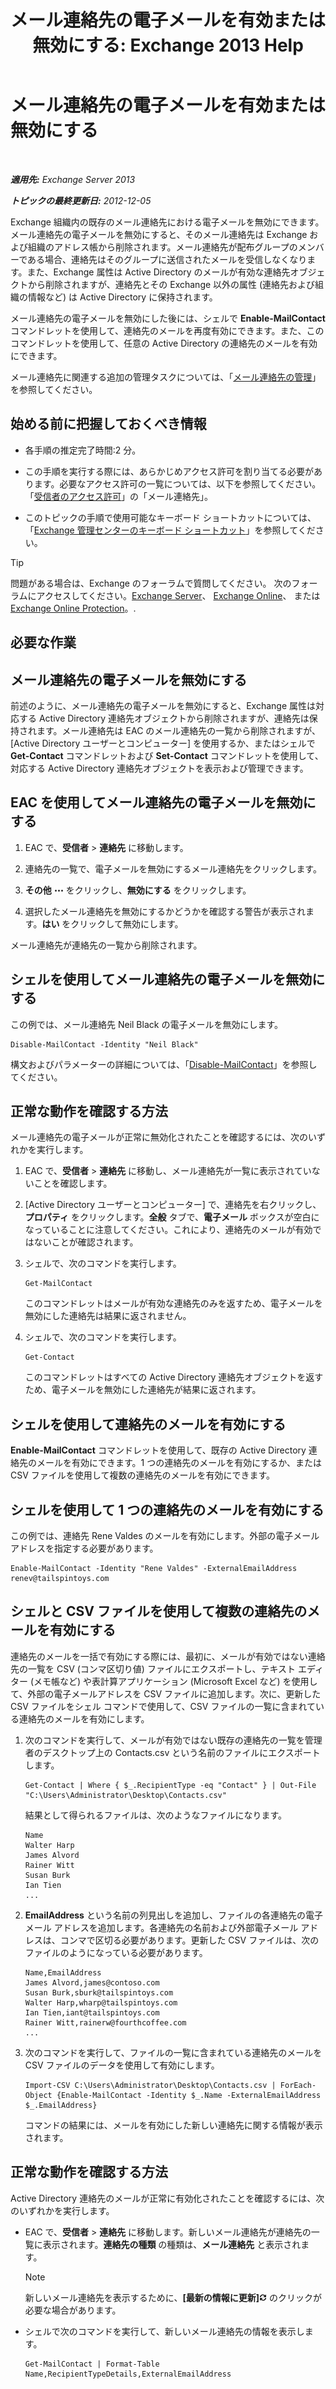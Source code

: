 ﻿---
title: 'メール連絡先の電子メールを有効または無効にする: Exchange 2013 Help'
TOCTitle: メール連絡先の電子メールを有効または無効にする
ms:assetid: ca47441f-1aa4-4958-aba5-18d51e59837e
ms:mtpsurl: https://technet.microsoft.com/ja-jp/library/Bb124552(v=EXCHG.150)
ms:contentKeyID: 50555873
ms.date: 04/24/2018
mtps_version: v=EXCHG.150
ms.translationtype: HT
---

# メール連絡先の電子メールを有効または無効にする

 

_**適用先:** Exchange Server 2013_

_**トピックの最終更新日:** 2012-12-05_

Exchange 組織内の既存のメール連絡先における電子メールを無効にできます。メール連絡先の電子メールを無効にすると、そのメール連絡先は Exchange および組織のアドレス帳から削除されます。メール連絡先が配布グループのメンバーである場合、連絡先はそのグループに送信されたメールを受信しなくなります。また、Exchange 属性は Active Directory のメールが有効な連絡先オブジェクトから削除されますが、連絡先とその Exchange 以外の属性 (連絡先および組織の情報など) は Active Directory に保持されます。

メール連絡先の電子メールを無効にした後には、シェルで **Enable-MailContact** コマンドレットを使用して、連絡先のメールを再度有効にできます。また、このコマンドレットを使用して、任意の Active Directory の連絡先のメールを有効にできます。

メール連絡先に関連する追加の管理タスクについては、「[メール連絡先の管理](manage-mail-contacts-exchange-2013-help.md)」を参照してください。

## 始める前に把握しておくべき情報

  - 各手順の推定完了時間:2 分。

  - この手順を実行する際には、あらかじめアクセス許可を割り当てる必要があります。必要なアクセス許可の一覧については、以下を参照してください。「[受信者のアクセス許可](recipients-permissions-exchange-2013-help.md)」の「メール連絡先」。

  - このトピックの手順で使用可能なキーボード ショートカットについては、「[Exchange 管理センターのキーボード ショートカット](keyboard-shortcuts-in-the-exchange-admin-center-exchange-online-protection-help.md)」を参照してください。


> [!TIP]
> 問題がある場合は、Exchange のフォーラムで質問してください。 次のフォーラムにアクセスしてください。<A href="https://go.microsoft.com/fwlink/p/?linkid=60612">Exchange Server</A>、 <A href="https://go.microsoft.com/fwlink/p/?linkid=267542">Exchange Online</A>、 または <A href="https://go.microsoft.com/fwlink/p/?linkid=285351">Exchange Online Protection</A>。.



## 必要な作業

## メール連絡先の電子メールを無効にする

前述のように、メール連絡先の電子メールを無効にすると、Exchange 属性は対応する Active Directory 連絡先オブジェクトから削除されますが、連絡先は保持されます。メール連絡先は EAC のメール連絡先の一覧から削除されますが、\[Active Directory ユーザーとコンピューター\] を使用するか、またはシェルで **Get-Contact** コマンドレットおよび **Set-Contact** コマンドレットを使用して、対応する Active Directory 連絡先オブジェクトを表示および管理できます。

## EAC を使用してメール連絡先の電子メールを無効にする

1.  EAC で、<strong>受信者</strong> \> <strong>連絡先</strong> に移動します。

2.  連絡先の一覧で、電子メールを無効にするメール連絡先をクリックします。

3.  <strong>その他</strong> ![\[その他のオプション\] アイコン](images/JJ150550.5381819e-3b21-4873-8714-e9b956290b28(EXCHG.150).gif "[その他のオプション] アイコン") をクリックし、<strong>無効にする</strong> をクリックします。

4.  選択したメール連絡先を無効にするかどうかを確認する警告が表示されます。<strong>はい</strong> をクリックして無効にします。

メール連絡先が連絡先の一覧から削除されます。

## シェルを使用してメール連絡先の電子メールを無効にする

この例では、メール連絡先 Neil Black の電子メールを無効にします。

    Disable-MailContact -Identity "Neil Black"

構文およびパラメーターの詳細については、「[Disable-MailContact](https://technet.microsoft.com/ja-jp/library/aa997465\(v=exchg.150\))」を参照してください。

## 正常な動作を確認する方法

メール連絡先の電子メールが正常に無効化されたことを確認するには、次のいずれかを実行します。

1.  EAC で、<strong>受信者</strong> \> <strong>連絡先</strong> に移動し、メール連絡先が一覧に表示されていないことを確認します。

2.  \[Active Directory ユーザーとコンピューター\] で、連絡先を右クリックし、<strong>プロパティ</strong> をクリックします。<strong>全般</strong> タブで、<strong>電子メール</strong> ボックスが空白になっていることに注意してください。これにより、連絡先のメールが有効ではないことが確認されます。

3.  シェルで、次のコマンドを実行します。
    
        Get-MailContact
    
    このコマンドレットはメールが有効な連絡先のみを返すため、電子メールを無効にした連絡先は結果に返されません。

4.  シェルで、次のコマンドを実行します。
    
        Get-Contact
    
    このコマンドレットはすべての Active Directory 連絡先オブジェクトを返すため、電子メールを無効にした連絡先が結果に返されます。

## シェルを使用して連絡先のメールを有効にする

**Enable-MailContact** コマンドレットを使用して、既存の Active Directory 連絡先のメールを有効にできます。1 つの連絡先のメールを有効にするか、または CSV ファイルを使用して複数の連絡先のメールを有効にできます。

## シェルを使用して 1 つの連絡先のメールを有効にする

この例では、連絡先 Rene Valdes のメールを有効にします。外部の電子メール アドレスを指定する必要があります。

    Enable-MailContact -Identity "Rene Valdes" -ExternalEmailAddress renev@tailspintoys.com

## シェルと CSV ファイルを使用して複数の連絡先のメールを有効にする

連絡先のメールを一括で有効にする際には、最初に、メールが有効ではない連絡先の一覧を CSV (コンマ区切り値) ファイルにエクスポートし、テキスト エディター (メモ帳など) や表計算アプリケーション (Microsoft Excel など) を使用して、外部の電子メールアドレスを CSV ファイルに追加します。次に、更新した CSV ファイルをシェル コマンドで使用して、CSV ファイルの一覧に含まれている連絡先のメールを有効にします。

1.  次のコマンドを実行して、メールが有効ではない既存の連絡先の一覧を管理者のデスクトップ上の Contacts.csv という名前のファイルにエクスポートします。
    
        Get-Contact | Where { $_.RecipientType -eq "Contact" } | Out-File "C:\Users\Administrator\Desktop\Contacts.csv"
    
    結果として得られるファイルは、次のようなファイルになります。
    
        Name
        Walter Harp
        James Alvord
        Rainer Witt
        Susan Burk
        Ian Tien
        ...

2.  <strong>EmailAddress</strong> という名前の列見出しを追加し、ファイルの各連絡先の電子メール アドレスを追加します。各連絡先の名前および外部電子メール アドレスは、コンマで区切る必要があります。更新した CSV ファイルは、次のファイルのようになっている必要があります。
    
        Name,EmailAddress
        James Alvord,james@contoso.com
        Susan Burk,sburk@tailspintoys.com
        Walter Harp,wharp@tailspintoys.com
        Ian Tien,iant@tailspintoys.com
        Rainer Witt,rainerw@fourthcoffee.com
        ...

3.  次のコマンドを実行して、ファイルの一覧に含まれている連絡先のメールを CSV ファイルのデータを使用して有効にします。
    
        Import-CSV C:\Users\Administrator\Desktop\Contacts.csv | ForEach-Object {Enable-MailContact -Identity $_.Name -ExternalEmailAddress $_.EmailAddress}
    
    コマンドの結果には、メールを有効にした新しい連絡先に関する情報が表示されます。

## 正常な動作を確認する方法

Active Directory 連絡先のメールが正常に有効化されたことを確認するには、次のいずれかを実行します。

  - EAC で、<strong>受信者</strong> \> <strong>連絡先</strong> に移動します。新しいメール連絡先が連絡先の一覧に表示されます。<strong>連絡先の種類</strong> の種類は、<strong>メール連絡先</strong> と表示されます。
    

    > [!NOTE]
    > 新しいメール連絡先を表示するために、<STRONG>[最新の情報に更新]</STRONG><IMG title="[最新の情報に更新] アイコン" alt="[最新の情報に更新] アイコン" src="images/Dn624163.85f271ca-32a4-426c-842a-d2172567099d(EXCHG.150).gif"> のクリックが必要な場合があります。



  - シェルで次のコマンドを実行して、新しいメール連絡先の情報を表示します。
    
        Get-MailContact | Format-Table Name,RecipientTypeDetails,ExternalEmailAddress


